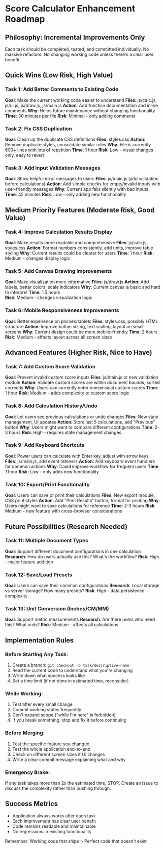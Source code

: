 # Score Calculator Enhancement Roadmap

## Philosophy: Incremental Improvements Only
Each task should be completed, tested, and committed individually. No massive refactors. No changing working code unless there's a clear user benefit.

## Quick Wins (Low Risk, High Value)

### Task 1: Add Better Comments to Existing Code
**Goal**: Make the current working code easier to understand
**Files**: js/calc.js, js/ui.js, js/draw.js, js/main.js
**Action**: Add function documentation and inline comments
**Why**: Helps future maintenance without changing functionality
**Time**: 30 minutes per file
**Risk**: Minimal - only adding comments

### Task 2: Fix CSS Duplication 
**Goal**: Clean up the duplicate CSS definitions
**Files**: styles.css
**Action**: Remove duplicate styles, consolidate similar rules
**Why**: File is currently 600+ lines with lots of repetition
**Time**: 1 hour
**Risk**: Low - visual changes only, easy to revert

### Task 3: Add Input Validation Messages
**Goal**: Show helpful error messages to users
**Files**: js/main.js (add validation before calculations)
**Action**: Add simple checks for empty/invalid inputs with user-friendly messages
**Why**: Current app fails silently with bad inputs
**Time**: 45 minutes
**Risk**: Low - only adding new functionality

## Medium Priority Features (Moderate Risk, Good Value)

### Task 4: Improve Calculation Results Display
**Goal**: Make results more readable and comprehensive
**Files**: js/calc.js, styles.css
**Action**: Format numbers consistently, add units, improve table styling
**Why**: Current results could be clearer for users
**Time**: 1 hour
**Risk**: Medium - changes display logic

### Task 5: Add Canvas Drawing Improvements
**Goal**: Make visualization more informative
**Files**: js/draw.js
**Action**: Add labels, better colors, scale indicators
**Why**: Current canvas is basic and hard to interpret
**Time**: 1.5 hours  
**Risk**: Medium - changes visualization logic

### Task 6: Mobile Responsiveness Improvements
**Goal**: Better experience on phones/tablets
**Files**: styles.css, possibly HTML structure
**Action**: Improve button sizing, text scaling, layout on small screens
**Why**: Current design could be more mobile-friendly
**Time**: 2 hours
**Risk**: Medium - affects layout across all screen sizes

## Advanced Features (Higher Risk, Nice to Have)

### Task 7: Add Custom Score Validation
**Goal**: Prevent invalid custom score inputs
**Files**: js/main.js or new validation module
**Action**: Validate custom scores are within document bounds, sorted correctly
**Why**: Users can currently enter nonsensical custom scores
**Time**: 1 hour
**Risk**: Medium - adds complexity to custom score logic

### Task 8: Add Calculation History/Undo
**Goal**: Let users see previous calculations or undo changes
**Files**: New state management, UI updates
**Action**: Store last 5 calculations, add "Previous" button
**Why**: Users might want to compare different configurations
**Time**: 2-3 hours
**Risk**: High - requires state management changes

### Task 9: Add Keyboard Shortcuts
**Goal**: Power users can calculate with Enter key, adjust with arrow keys
**Files**: js/main.js, add event listeners
**Action**: Add keyboard event handlers for common actions
**Why**: Could improve workflow for frequent users
**Time**: 1 hour
**Risk**: Low - only adds new functionality

### Task 10: Export/Print Functionality
**Goal**: Users can save or print their calculations
**Files**: New export module, CSS print styles
**Action**: Add "Print Results" button, format for printing
**Why**: Users might want to save calculations for reference
**Time**: 2-3 hours
**Risk**: Medium - new feature with cross-browser considerations

## Future Possibilities (Research Needed)

### Task 11: Multiple Document Types
**Goal**: Support different document configurations in one calculation
**Research**: How do users actually use this? What's the workflow?
**Risk**: High - major feature addition

### Task 12: Save/Load Presets
**Goal**: Users can save their common configurations
**Research**: Local storage vs server storage? How many presets?
**Risk**: High - data persistence complexity

### Task 13: Unit Conversion (Inches/CM/MM)
**Goal**: Support metric measurements
**Research**: Are there users who need this? What units?
**Risk**: Medium - affects all calculations

## Implementation Rules

### Before Starting Any Task:
1. Create a branch: `git checkout -b task/descriptive-name`
2. Read the current code to understand what you're changing
3. Write down what success looks like
4. Set a time limit (if not done in estimated time, reconsider)

### While Working:
1. Test after every small change
2. Commit working states frequently
3. Don't expand scope ("while I'm here" is forbidden)
4. If you break something, stop and fix it before continuing

### Before Merging:
1. Test the specific feature you changed
2. Test the whole application end-to-end
3. Check on different screen sizes if UI changes
4. Write a clear commit message explaining what and why

### Emergency Brake:
If any task takes more than 2x the estimated time, STOP. Create an issue to discuss the complexity rather than pushing through.

## Success Metrics
- Application always works after each task
- Each improvement has clear user benefit
- Code remains readable and maintainable
- No regressions in existing functionality

Remember: Working code that ships > Perfect code that doesn't exist
